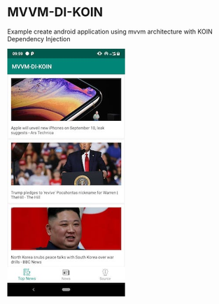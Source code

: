 # MVVM-DI-KOIN
Example create android application using mvvm architecture with KOIN Dependency Injection

![Screenshot](screenshot.jpeg)
